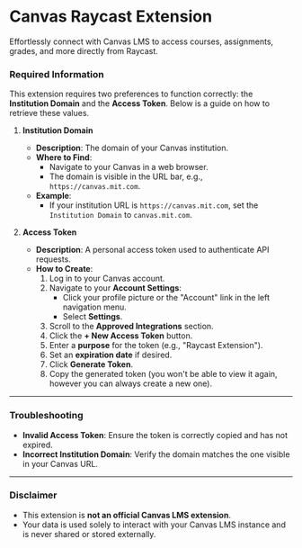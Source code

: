 # Canvas Raycast Extension

Effortlessly connect with Canvas LMS to access courses, assignments, grades, and more directly from Raycast.

### Required Information

This extension requires two preferences to function correctly: the **Institution Domain** and the **Access Token**. Below is a guide on how to retrieve these values.

1.  **Institution Domain**

    - **Description**: The domain of your Canvas institution.
    - **Where to Find**:
      - Navigate to your Canvas in a web browser.
      - The domain is visible in the URL bar, e.g., `https://canvas.mit.com`.
    - **Example**:
      - If your institution URL is `https://canvas.mit.com`, set the `Institution Domain` to `canvas.mit.com`.

2.  **Access Token**

    - **Description**: A personal access token used to authenticate API requests.
    - **How to Create**:
      1.  Log in to your Canvas account.
      2.  Navigate to your **Account Settings**:
          - Click your profile picture or the "Account" link in the left navigation menu.
          - Select **Settings**.
      3.  Scroll to the **Approved Integrations** section.
      4.  Click the **+ New Access Token** button.
      5.  Enter a **purpose** for the token (e.g., "Raycast Extension").
      6.  Set an **expiration date** if desired.
      7.  Click **Generate Token**.
      8.  Copy the generated token (you won't be able to view it again, however you can always create a new one).

---

### Troubleshooting

- **Invalid Access Token**: Ensure the token is correctly copied and has not expired.
- **Incorrect Institution Domain**: Verify the domain matches the one visible in your Canvas URL.

---

### Disclaimer

- This extension is **not an official Canvas LMS extension**.
- Your data is used solely to interact with your Canvas LMS instance and is never shared or stored externally.
